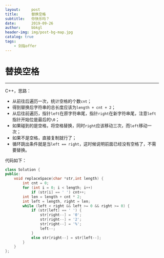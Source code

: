 ```yaml
---
layout:     post
title:      替换空格
subtitle:   你快乐吗？
date:       2019-09-26
author:     bbkgl
header-img: img/post-bg-map.jpg
catalog: true
tags:
    - 剑指offer
---
```


# 替换空格

--- 

C++，思路：
- 从前往后遍历一次，统计空格的个数`cnt`；
- 得到替换后字符串的总长度应该为`length + cnt + 2`；
- 从后往前遍历，指针`left`在原字符串尾，指针`right`在新字符串尾，注意`left`指针开始位是最后的`\0`；
- 如果碰到的是空格，将空格替换，同时`right`应该移动三次，而`left`移动一次；
- 如果不是空格，直接复制就行了；
- 循环跳出条件就是当`left == right`，这时候说明前面已经没有空格了，不需要替换。

代码如下：

```cpp
class Solution {
public:
	void replaceSpace(char *str,int length) {
        int cnt = 0;
        for (int i = 0; i < length; i++)
            if (str[i] == ' ') cnt++;
        int len = length + cnt * 2;
        int left = length, right = len;
        while (left < right && left >= 0 && right >= 0) {
            if (str[left] == ' ') {
                str[right--] = '0';
                str[right--] = '2';
                str[right--] = '%';
                left--;
            }
            else str[right--] = str[left--];
        }
	}
};
```




